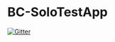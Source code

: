 # BC-SoloTestApp

[![Gitter](https://badges.gitter.im/ChrisJLester/BC-SoloTestApp.svg)](https://gitter.im/ChrisJLester/BC-SoloTestApp?utm_source=badge&utm_medium=badge&utm_campaign=pr-badge&utm_content=badge)